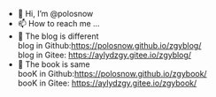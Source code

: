 - 👋 Hi, I’m @polosnow
- 📫 How to reach me ...
- 👀 The blog is different  
blog in Github:https://polosnow.github.io/zgyblog/  
blog in Gitee: https://aylydzgy.gitee.io/zgyblog/
- 👀 The book is same  
booK in Github:https://polosnow.github.io/zgybook/  
booK in Gitee: https://aylydzgy.gitee.io/zgybook/  


<!-- - 👀 I’m interested in ...
- 🌱 I’m currently learning ...
- 💞️ I’m looking to collaborate on ... -->

<!---
polosnow/polosnow is a ✨ special ✨ repository because its `README.md` (this file) appears on your GitHub profile.
You can click the Preview link to take a look at your changes.
--->
